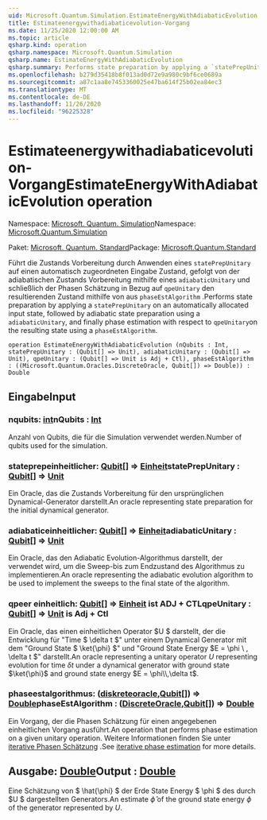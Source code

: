 ```yaml
---
uid: Microsoft.Quantum.Simulation.EstimateEnergyWithAdiabaticEvolution
title: Estimateenergywithadiabaticevolution-Vorgang
ms.date: 11/25/2020 12:00:00 AM
ms.topic: article
qsharp.kind: operation
qsharp.namespace: Microsoft.Quantum.Simulation
qsharp.name: EstimateEnergyWithAdiabaticEvolution
qsharp.summary: Performs state preparation by applying a `statePrepUnitary` on an automatically allocated input state, followed by adiabatic state preparation using a `adiabaticUnitary`, and finally phase estimation with respect to `qpeUnitary`on the resulting state using a `phaseEstAlgorithm`.
ms.openlocfilehash: b279d35418b8f013ad0d72e9a980c9bf6ce0689a
ms.sourcegitcommit: a87c1aa8e7453360025e47ba614f25b02ea84ec3
ms.translationtype: MT
ms.contentlocale: de-DE
ms.lasthandoff: 11/26/2020
ms.locfileid: "96225328"
---
```

# <a name="estimateenergywithadiabaticevolution-operation"></a><span data-ttu-id="9e39c-102">Estimateenergywithadiabaticevolution-Vorgang</span><span class="sxs-lookup"><span data-stu-id="9e39c-102">EstimateEnergyWithAdiabaticEvolution operation</span></span>

<span data-ttu-id="9e39c-103">Namespace: [Microsoft. Quantum. Simulation](xref:Microsoft.Quantum.Simulation)</span><span class="sxs-lookup"><span data-stu-id="9e39c-103">Namespace: [Microsoft.Quantum.Simulation](xref:Microsoft.Quantum.Simulation)</span></span>

<span data-ttu-id="9e39c-104">Paket: [Microsoft. Quantum. Standard](https://nuget.org/packages/Microsoft.Quantum.Standard)</span><span class="sxs-lookup"><span data-stu-id="9e39c-104">Package: [Microsoft.Quantum.Standard](https://nuget.org/packages/Microsoft.Quantum.Standard)</span></span>


<span data-ttu-id="9e39c-105">Führt die Zustands Vorbereitung durch Anwenden eines `statePrepUnitary` auf einen automatisch zugeordneten Eingabe Zustand, gefolgt von der adiabatischen Zustands Vorbereitung mithilfe eines `adiabaticUnitary` und schließlich der Phasen Schätzung in Bezug auf `qpeUnitary` den resultierenden Zustand mithilfe von aus `phaseEstAlgorithm` .</span><span class="sxs-lookup"><span data-stu-id="9e39c-105">Performs state preparation by applying a `statePrepUnitary` on an automatically allocated input state, followed by adiabatic state preparation using a `adiabaticUnitary`, and finally phase estimation with respect to `qpeUnitary`on the resulting state using a `phaseEstAlgorithm`.</span></span>

```qsharp
operation EstimateEnergyWithAdiabaticEvolution (nQubits : Int, statePrepUnitary : (Qubit[] => Unit), adiabaticUnitary : (Qubit[] => Unit), qpeUnitary : (Qubit[] => Unit is Adj + Ctl), phaseEstAlgorithm : ((Microsoft.Quantum.Oracles.DiscreteOracle, Qubit[]) => Double)) : Double
```


## <a name="input"></a><span data-ttu-id="9e39c-106">Eingabe</span><span class="sxs-lookup"><span data-stu-id="9e39c-106">Input</span></span>

### <a name="nqubits--int"></a><span data-ttu-id="9e39c-107">nqubits: [int](xref:microsoft.quantum.lang-ref.int)</span><span class="sxs-lookup"><span data-stu-id="9e39c-107">nQubits : [Int](xref:microsoft.quantum.lang-ref.int)</span></span>

<span data-ttu-id="9e39c-108">Anzahl von Qubits, die für die Simulation verwendet werden.</span><span class="sxs-lookup"><span data-stu-id="9e39c-108">Number of qubits used for the simulation.</span></span>


### <a name="stateprepunitary--qubit--unit"></a><span data-ttu-id="9e39c-109">stateprepeinheitlicher: [Qubit](xref:microsoft.quantum.lang-ref.qubit)[] => [Einheit](xref:microsoft.quantum.lang-ref.unit)</span><span class="sxs-lookup"><span data-stu-id="9e39c-109">statePrepUnitary : [Qubit](xref:microsoft.quantum.lang-ref.qubit)[] => [Unit](xref:microsoft.quantum.lang-ref.unit)</span></span> 

<span data-ttu-id="9e39c-110">Ein Oracle, das die Zustands Vorbereitung für den ursprünglichen Dynamical-Generator darstellt.</span><span class="sxs-lookup"><span data-stu-id="9e39c-110">An oracle representing state preparation for the initial dynamical generator.</span></span>


### <a name="adiabaticunitary--qubit--unit"></a><span data-ttu-id="9e39c-111">adiabaticeinheitlicher: [Qubit](xref:microsoft.quantum.lang-ref.qubit)[] => [Einheit](xref:microsoft.quantum.lang-ref.unit)</span><span class="sxs-lookup"><span data-stu-id="9e39c-111">adiabaticUnitary : [Qubit](xref:microsoft.quantum.lang-ref.qubit)[] => [Unit](xref:microsoft.quantum.lang-ref.unit)</span></span> 

<span data-ttu-id="9e39c-112">Ein Oracle, das den Adiabatic Evolution-Algorithmus darstellt, der verwendet wird, um die Sweep-bis zum Endzustand des Algorithmus zu implementieren.</span><span class="sxs-lookup"><span data-stu-id="9e39c-112">An oracle representing the adiabatic evolution algorithm to be used to implement the sweeps to the final state of the algorithm.</span></span>


### <a name="qpeunitary--qubit--unit--is-adj--ctl"></a><span data-ttu-id="9e39c-113">qpeer einheitlich: [Qubit](xref:microsoft.quantum.lang-ref.qubit)[] => [Einheit](xref:microsoft.quantum.lang-ref.unit)  ist ADJ + CTL</span><span class="sxs-lookup"><span data-stu-id="9e39c-113">qpeUnitary : [Qubit](xref:microsoft.quantum.lang-ref.qubit)[] => [Unit](xref:microsoft.quantum.lang-ref.unit)  is Adj + Ctl</span></span>

<span data-ttu-id="9e39c-114">Ein Oracle, das einen einheitlichen Operator $U $ darstellt, der die Entwicklung für "Time $ \delta t $" unter einem Dynamical Generator mit dem "Ground State $ \ket{\phi} $" und "Ground State Energy $E = \phi \\ , \delta t $" darstellt.</span><span class="sxs-lookup"><span data-stu-id="9e39c-114">An oracle representing a unitary operator $U$ representing evolution for time $\delta t$ under a dynamical generator with ground state $\ket{\phi}$ and ground state energy $E = \phi\\,\delta t$.</span></span>


### <a name="phaseestalgorithm--discreteoraclequbit--double"></a><span data-ttu-id="9e39c-115">phaseestalgorithmus: ([diskreteoracle](xref:Microsoft.Quantum.Oracles.DiscreteOracle),[Qubit](xref:microsoft.quantum.lang-ref.qubit)[]) => [Double](xref:microsoft.quantum.lang-ref.double)</span><span class="sxs-lookup"><span data-stu-id="9e39c-115">phaseEstAlgorithm : ([DiscreteOracle](xref:Microsoft.Quantum.Oracles.DiscreteOracle),[Qubit](xref:microsoft.quantum.lang-ref.qubit)[]) => [Double](xref:microsoft.quantum.lang-ref.double)</span></span> 

<span data-ttu-id="9e39c-116">Ein Vorgang, der die Phasen Schätzung für einen angegebenen einheitlichen Vorgang ausführt.</span><span class="sxs-lookup"><span data-stu-id="9e39c-116">An operation that performs phase estimation on a given unitary operation.</span></span>
<span data-ttu-id="9e39c-117">Weitere Informationen finden Sie unter [iterative Phasen Schätzung](/quantum/libraries/characterization#iterative-phase-estimation) .</span><span class="sxs-lookup"><span data-stu-id="9e39c-117">See [iterative phase estimation](/quantum/libraries/characterization#iterative-phase-estimation) for more details.</span></span>



## <a name="output--double"></a><span data-ttu-id="9e39c-118">Ausgabe: [Double](xref:microsoft.quantum.lang-ref.double)</span><span class="sxs-lookup"><span data-stu-id="9e39c-118">Output : [Double](xref:microsoft.quantum.lang-ref.double)</span></span>

<span data-ttu-id="9e39c-119">Eine Schätzung von $ \hat{\phi} $ der Erde State Energy $ \phi $ des durch $U $ dargestellten Generators.</span><span class="sxs-lookup"><span data-stu-id="9e39c-119">An estimate $\hat{\phi}$ of the ground state energy $\phi$ of the generator represented by $U$.</span></span>